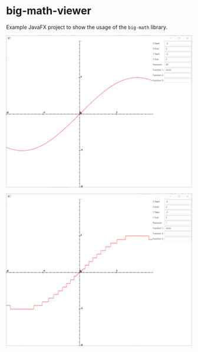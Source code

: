 # big-math-viewer

Example JavaFX project to show the usage of the `big-math` library.

![BigMath Viewer Screenshot](docs/images/BigMathViewer_screenshot.png)


![BigMath Viewer Precision=1 Screenshot](docs/images/BigMathViewer_precision1_screenshot.png)

